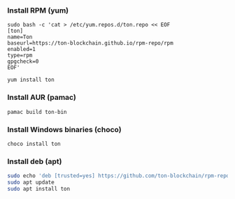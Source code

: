 ### Install RPM (yum)
```
sudo bash -c 'cat > /etc/yum.repos.d/ton.repo << EOF
[ton]
name=Ton
baseurl=https://ton-blockchain.github.io/rpm-repo/rpm
enabled=1
type=rpm
gpgcheck=0
EOF'
```
```
yum install ton
```

### Install AUR (pamac)
```
pamac build ton-bin
```

### Install Windows binaries (choco)
```
choco install ton
```

### Install deb (apt)

```sh
sudo echo 'deb [trusted=yes] https://github.com/ton-blockchain/rpm-repo/releases/latest/download ./' > /etc/apt/sources.list.d/10-ton.list
sudo apt update
sudo apt install ton
```
